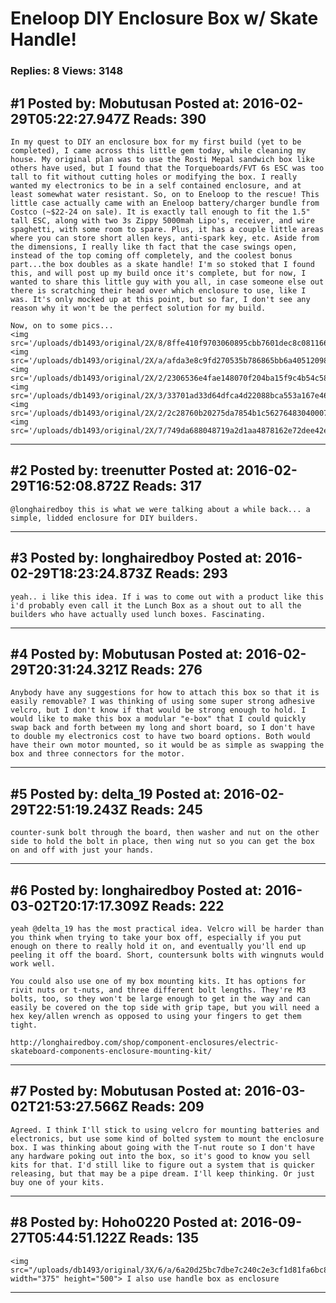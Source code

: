 # Eneloop DIY Enclosure Box w/ Skate Handle!

### Replies: 8 Views: 3148

## \#1 Posted by: Mobutusan Posted at: 2016-02-29T05:22:27.947Z Reads: 390

```
In my quest to DIY an enclosure box for my first build (yet to be completed), I came across this little gem today, while cleaning my house. My original plan was to use the Rosti Mepal sandwich box like others have used, but I found that the Torqueboards/FVT 6s ESC was too tall to fit without cutting holes or modifying the box. I really wanted my electronics to be in a self contained enclosure, and at least somewhat water resistant. So, on to Eneloop to the rescue! This little case actually came with an Eneloop battery/charger bundle from Costco (~$22-24 on sale). It is exactly tall enough to fit the 1.5" tall ESC, along with two 3s Zippy 5000mah Lipo's, receiver, and wire spaghetti, with some room to spare. Plus, it has a couple little areas where you can store short allen keys, anti-spark key, etc. Aside from the dimensions, I really like th fact that the case swings open, instead of the top coming off completely, and the coolest bonus part...the box doubles as a skate handle! I'm so stoked that I found this, and will post up my build once it's complete, but for now, I wanted to share this little guy with you all, in case someone else out there is scratching their head over which enclosure to use, like I was. It's only mocked up at this point, but so far, I don't see any reason why it won't be the perfect solution for my build. 

Now, on to some pics...
<img src='/uploads/db1493/original/2X/8/8ffe410f9703060895cbb7601dec8c0811666252.jpg'>
<img src='/uploads/db1493/original/2X/a/afda3e8c9fd270535b786865bb6a405120988c9c.jpg'>
<img src='/uploads/db1493/original/2X/2/2306536e4fae148070f204ba15f9c4b54c58763f.jpg'>
<img src='/uploads/db1493/original/2X/3/33701ad33d64dfca4d22088bca553a167e461480.jpg'>
<img src='/uploads/db1493/original/2X/2/2c28760b20275da7854b1c562764830400072df2.jpg'>
<img src='/uploads/db1493/original/2X/7/749da688048719a2d1aa4878162e72dee42eec68.jpg'>
```

---
## \#2 Posted by: treenutter Posted at: 2016-02-29T16:52:08.872Z Reads: 317

```
@longhairedboy this is what we were talking about a while back... a simple, lidded enclosure for DIY builders.
```

---
## \#3 Posted by: longhairedboy Posted at: 2016-02-29T18:23:24.873Z Reads: 293

```
yeah.. i like this idea. If i was to come out with a product like this i'd probably even call it the Lunch Box as a shout out to all the builders who have actually used lunch boxes. Fascinating.
```

---
## \#4 Posted by: Mobutusan Posted at: 2016-02-29T20:31:24.321Z Reads: 276

```
Anybody have any suggestions for how to attach this box so that it is easily removable? I was thinking of using some super strong adhesive velcro, but I don't know if that would be strong enough to hold. I would like to make this box a modular "e-box" that I could quickly swap back and forth between my long and short board, so I don't have to double my electronics cost to have two board options. Both would have their own motor mounted, so it would be as simple as swapping the box and three connectors for the motor.
```

---
## \#5 Posted by: delta_19 Posted at: 2016-02-29T22:51:19.243Z Reads: 245

```
counter-sunk bolt through the board, then washer and nut on the other side to hold the bolt in place, then wing nut so you can get the box on and off with just your hands.
```

---
## \#6 Posted by: longhairedboy Posted at: 2016-03-02T20:17:17.309Z Reads: 222

```
yeah @delta_19 has the most practical idea. Velcro will be harder than you think when trying to take your box off, especially if you put enough on there to really hold it on, and eventually you'll end up peeling it off the board. Short, countersunk bolts with wingnuts would work well. 

You could also use one of my box mounting kits. It has options for rivit nuts or t-nuts, and three different bolt lengths. They're M3 bolts, too, so they won't be large enough to get in the way and can easily be covered on the top side with grip tape, but you will need a hex key/allen wrench as opposed to using your fingers to get them tight. 

http://longhairedboy.com/shop/component-enclosures/electric-skateboard-components-enclosure-mounting-kit/
```

---
## \#7 Posted by: Mobutusan Posted at: 2016-03-02T21:53:27.566Z Reads: 209

```
Agreed. I think I'll stick to using velcro for mounting batteries and electronics, but use some kind of bolted system to mount the enclosure box. I was thinking about going with the T-nut route so I don't have any hardware poking out into the box, so it's good to know you sell kits for that. I'd still like to figure out a system that is quicker releasing, but that may be a pipe dream. I'll keep thinking. Or just buy one of your kits.
```

---
## \#8 Posted by: Hoho0220 Posted at: 2016-09-27T05:44:51.122Z Reads: 135

```
<img src="/uploads/db1493/original/3X/6/a/6a20d25bc7dbe7c240c2e3cf1d81fa6bc8b8ccc1.jpg" width="375" height="500"> I also use handle box as enclosure
```

---
